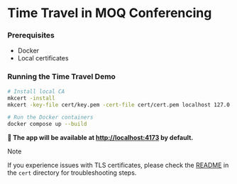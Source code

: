 # Time Travel in MOQ Conferencing

### Prerequisites

- Docker
- Local certificates

### Running the Time Travel Demo

```bash
# Install local CA
mkcert -install
mkcert -key-file cert/key.pem -cert-file cert/cert.pem localhost 127.0.0.1 ::1

# Run the Docker containers
docker compose up --build
```

**🚀 The app will be available at [http://localhost:4173](http://localhost:4173) by default.**

> [!NOTE]
> If you experience issues with TLS certificates, please check the [README](cert/README.md) in the `cert` directory for troubleshooting steps.
